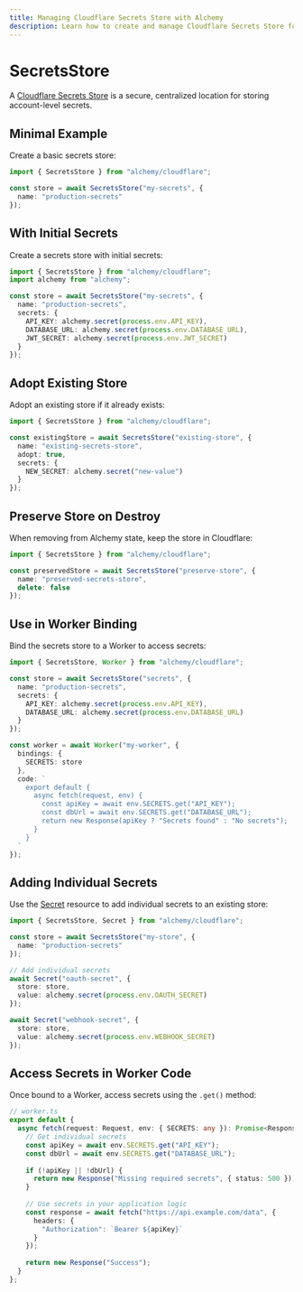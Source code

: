 ```yaml
---
title: Managing Cloudflare Secrets Store with Alchemy
description: Learn how to create and manage Cloudflare Secrets Store for secure, centralized secret storage.
---
```


# SecretsStore

A [Cloudflare Secrets Store](https://developers.cloudflare.com/secrets-store/) is a secure, centralized location for storing account-level secrets.

## Minimal Example

Create a basic secrets store:

```ts
import { SecretsStore } from "alchemy/cloudflare";

const store = await SecretsStore("my-secrets", {
  name: "production-secrets"
});
```

## With Initial Secrets

Create a secrets store with initial secrets:

```ts
import { SecretsStore } from "alchemy/cloudflare";
import alchemy from "alchemy";

const store = await SecretsStore("my-secrets", {
  name: "production-secrets",
  secrets: {
    API_KEY: alchemy.secret(process.env.API_KEY),
    DATABASE_URL: alchemy.secret(process.env.DATABASE_URL),
    JWT_SECRET: alchemy.secret(process.env.JWT_SECRET)
  }
});
```

## Adopt Existing Store

Adopt an existing store if it already exists:

```ts
import { SecretsStore } from "alchemy/cloudflare";

const existingStore = await SecretsStore("existing-store", {
  name: "existing-secrets-store",
  adopt: true,
  secrets: {
    NEW_SECRET: alchemy.secret("new-value")
  }
});
```

## Preserve Store on Destroy

When removing from Alchemy state, keep the store in Cloudflare:

```ts
import { SecretsStore } from "alchemy/cloudflare";

const preservedStore = await SecretsStore("preserve-store", {
  name: "preserved-secrets-store",
  delete: false
});
```

## Use in Worker Binding

Bind the secrets store to a Worker to access secrets:

```ts
import { SecretsStore, Worker } from "alchemy/cloudflare";

const store = await SecretsStore("secrets", {
  name: "production-secrets",
  secrets: {
    API_KEY: alchemy.secret(process.env.API_KEY),
    DATABASE_URL: alchemy.secret(process.env.DATABASE_URL)
  }
});

const worker = await Worker("my-worker", {
  bindings: {
    SECRETS: store
  },
  code: `
    export default {
      async fetch(request, env) {
        const apiKey = await env.SECRETS.get("API_KEY");
        const dbUrl = await env.SECRETS.get("DATABASE_URL");
        return new Response(apiKey ? "Secrets found" : "No secrets");
      }
    }
  `
});
```

## Adding Individual Secrets

Use the [Secret](./secret.md) resource to add individual secrets to an existing store:

```ts
import { SecretsStore, Secret } from "alchemy/cloudflare";

const store = await SecretsStore("my-store", {
  name: "production-secrets"
});

// Add individual secrets
await Secret("oauth-secret", {
  store: store,
  value: alchemy.secret(process.env.OAUTH_SECRET)
});

await Secret("webhook-secret", {
  store: store,
  value: alchemy.secret(process.env.WEBHOOK_SECRET)
});
```

## Access Secrets in Worker Code

Once bound to a Worker, access secrets using the `.get()` method:

```ts
// worker.ts
export default {
  async fetch(request: Request, env: { SECRETS: any }): Promise<Response> {
    // Get individual secrets
    const apiKey = await env.SECRETS.get("API_KEY");
    const dbUrl = await env.SECRETS.get("DATABASE_URL");
    
    if (!apiKey || !dbUrl) {
      return new Response("Missing required secrets", { status: 500 });
    }
    
    // Use secrets in your application logic
    const response = await fetch("https://api.example.com/data", {
      headers: {
        "Authorization": `Bearer ${apiKey}`
      }
    });
    
    return new Response("Success");
  }
};
```